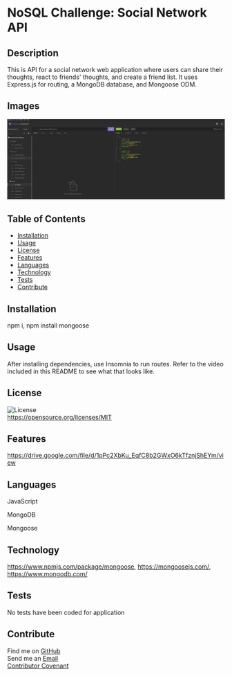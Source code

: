 
  # NoSQL Challenge: Social Network API

  ## **Description**
  This is API for a social network web application where users can share their thoughts, react to friends' thoughts, and create a friend list. It uses Express.js for routing, a MongoDB database, and Mongoose ODM.

  ## **Images**
  ![Image of Insomnia](assets/images/capture.jpg)
  
  ## **Table of Contents**
  
  * [Installation](#dependencies)
  * [Usage](#usage)
  * [License](#license)
  * [Features](#features)
  * [Languages](#languages)
  * [Technology](#technology)
  * [Tests](#tests)
  * [Contribute](#contribute)
  
  ## **Installation**
  npm i, npm install mongoose

  ## **Usage**
  After installing dependencies, use Insomnia to run routes. Refer to the video included in this README to see what that looks like.


  ## **License**
  ![License](https://img.shields.io/badge/License-MIT-orange?style=plastic&logo=appveyor.svg)
  <br>
  https://opensource.org/licenses/MIT
  <br>

  ## **Features**
  https://drive.google.com/file/d/1pPc2XbKu_EqfC8b2GWxO6kTfznjShEYm/view

  ## **Languages**
  JavaScript
  
  MongoDB

  Mongoose
  

  ## **Technology**
  https://www.npmjs.com/package/mongoose, https://mongoosejs.com/, https://www.mongodb.com/

  ## **Tests**
  No tests have been coded for application

  ## **Contribute**
  Find me on [GitHub](https://www.github.com/mattbisbee)
  <br>
  Send me an [Email](mailto:aldhelm7@gmail.com)
  <br>
  [Contributor Covenant](https://www.contributor-covenant.org/)

